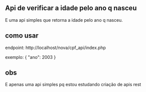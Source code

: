 ## Api de verificar a idade pelo ano q nasceu

E uma api simples que retorna a idade pelo ano q nasceu.

## como usar

endpoint:
http://localhost/nova/cpf_api/index.php

exemplo:
{
 "ano": 2003
}

## obs
E  apenas uma api simples pq estou estudando criação de apis rest